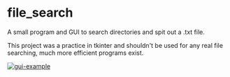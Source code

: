 # file_search

A small program and GUI to search directories and spit out a .txt file.

This project was a practice in tkinter and shouldn't be used for any real file searching, much more efficient programs exist. 

<a href="https://ibb.co/fnCh89S"><img src="https://i.ibb.co/rcZCb3t/gui-example.png" alt="gui-example" border="0"></a><br /><a target='_blank' href='https://imgbb.com/'>
